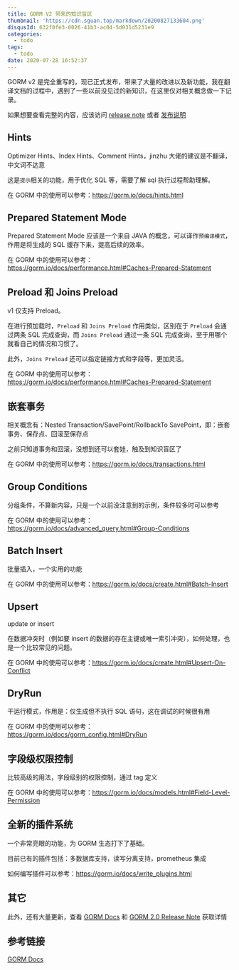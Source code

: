 ```yaml
---
title: GORM V2 带来的知识盲区
thumbnail: 'https://cdn.sguan.top/markdown/20200827133604.png'
disqusId: 632f0fe3-0026-41b3-ac04-5d031d5231e9
categories:
  - todo
tags:
  - todo
date: 2020-07-28 16:52:37
---
```


GORM v2 是完全重写的，现已正式发布，带来了大量的改进以及新功能，我在翻译文档的过程中，遇到了一些以前没见过的新知识，在这里仅对相关概念做一下记录。

<!-- more -->

如果想要查看完整的内容，应该访问 [release note](https://gorm.io/docs/v2_release_note.html) 或者 [发布说明](https://gorm.io/zh_CN/docs/v2_release_note.html)

## Hints

Optimizer Hints、Index Hints、Comment Hints，jinzhu 大佬的建议是不翻译，中文词不达意

这是`提示`相关的功能，用于优化 SQL 等，需要了解 sql 执行过程帮助理解。

在 GORM 中的使用可以参考：https://gorm.io/docs/hints.html

## Prepared Statement Mode

Prepared Statement Mode 应该是一个来自 JAVA 的概念，可以译作`预编译模式`，作用是将生成的 SQL 缓存下来，提高后续的效率。

在 GORM 中的使用可以参考：https://gorm.io/docs/performance.html#Caches-Prepared-Statement

## Preload 和 Joins Preload

v1 仅支持 Preload。

在进行预加载时，`Preload` 和 `Joins Preload` 作用类似，区别在于 `Preload` 会通过两条 SQL 完成查询，而 `Joins Preload` 通过一条 SQL 完成查询，至于用哪个就看自己的情况和习惯了。

此外，`Joins Preload` 还可以指定链接方式和字段等，更加灵活。

在 GORM 中的使用可以参考：https://gorm.io/docs/performance.html#Caches-Prepared-Statement

##  嵌套事务

相关概念有：Nested Transaction/SavePoint/RollbackTo SavePoint，即：嵌套事务、保存点、回滚至保存点

之前只知道事务和回滚，没想到还可以套娃，触及到知识盲区了

在 GORM 中的使用可以参考：https://gorm.io/docs/transactions.html

## Group Conditions

分组条件，不算新内容，只是一个以前没注意到的示例，条件较多时可以参考

在 GORM 中的使用可以参考：https://gorm.io/docs/advanced_query.html#Group-Conditions

## Batch Insert

批量插入，一个实用的功能

在 GORM 中的使用可以参考：https://gorm.io/docs/create.html#Batch-Insert

## Upsert

update or insert

在数据冲突时（例如要 insert 的数据的存在主键或唯一索引冲突），如何处理，也是一个比较常见的问题。

在 GORM 中的使用可以参考：https://gorm.io/docs/create.html#Upsert-On-Conflict

## DryRun

干运行模式，作用是：仅生成但不执行 SQL 语句，这在调试的时候很有用

在 GORM 中的使用可以参考：https://gorm.io/docs/gorm_config.html#DryRun

## 字段级权限控制

比较高级的用法，字段级别的权限控制，通过 tag 定义

在 GORM 中的使用可以参考：https://gorm.io/docs/models.html#Field-Level-Permission

## 全新的插件系统

一个非常亮眼的功能，为 GORM 生态打下了基础。

目前已有的插件包括：多数据库支持，读写分离支持，prometheus 集成

如何编写插件可以参考：https://gorm.io/docs/write_plugins.html

## 其它

此外，还有大量更新，查看 [GORM Docs](https://gorm.io) 和 [GORM 2.0 Release Note](https://gorm.io/docs/v2_release_note.html) 获取详情

## 参考链接

[GORM Docs](https://gorm.io)
